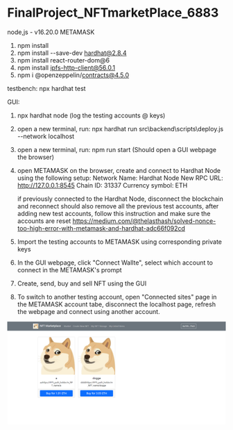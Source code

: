 # FinalProject_NFTmarketPlace_6883
 
 node,js - v16.20.0
 METAMASK
 
 
1. npm install
2. npm install --save-dev hardhat@2.8.4
3. npm install react-router-dom@6
4. npm install ipfs-http-client@56.0.1
5. npm i @openzeppelin/contracts@4.5.0

testbench:
 npx hardhat test
 
GUI:
 1. npx hardhat node     (log the testing accounts @ keys)
 2. open a new terminal, run: npx hardhat run src\backend\scripts\deploy.js --network localhost
 3. open a new terminal, run: npm run start     (Should open a GUI webpage the browser)
 4. open METAMASK on the browser, create and connect to Hardhat Node using the following setup:
     Network Name: Hardhat Node
     New RPC URL: http://127.0.0.1:8545
     Chain ID: 31337
     Currency symbol: ETH
 
     if previously connected to the Hardhat Node, disconnect the blockchain and reconnect
     should also remove all the previous test accounts, after adding new test accounts, follow this instruction and make sure the 
     accounts are reset 
     https://medium.com/@thelasthash/solved-nonce-too-high-error-with-metamask-and-hardhat-adc66f092cd
 5. Import the testing accounts to METAMASK using corresponding private keys
 6. In the GUI webpage, click "Connect Wallte", select which account to connect in the METAMASK's prompt
 7. Create, send, buy and sell NFT using the GUI
 8. To switch to another testing account, open "Connected sites" page in the METAMASK account tabe, disconnect the localhost page, refresh the webpage and connect using another account. 

![alt text](/GUI_Sample.png)
